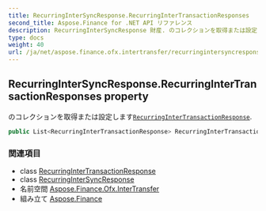 ```yaml
---
title: RecurringInterSyncResponse.RecurringInterTransactionResponses
second_title: Aspose.Finance for .NET API リファレンス
description: RecurringInterSyncResponse 財産. のコレクションを取得または設定しますRecurringInterTransactionResponse.
type: docs
weight: 40
url: /ja/net/aspose.finance.ofx.intertransfer/recurringintersyncresponse/recurringintertransactionresponses/
---
```

## RecurringInterSyncResponse.RecurringInterTransactionResponses property

のコレクションを取得または設定します[`RecurringInterTransactionResponse`](../../recurringintertransactionresponse/).

```csharp
public List<RecurringInterTransactionResponse> RecurringInterTransactionResponses { get; set; }
```

### 関連項目

* class [RecurringInterTransactionResponse](../../recurringintertransactionresponse/)
* class [RecurringInterSyncResponse](../)
* 名前空間 [Aspose.Finance.Ofx.InterTransfer](../../recurringintersyncresponse/)
* 組み立て [Aspose.Finance](../../../)


